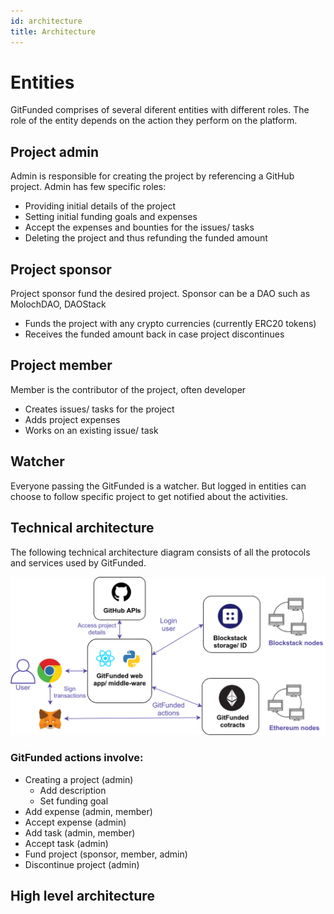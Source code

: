 ```yaml
---
id: architecture
title: Architecture
---
```



# Entities

GitFunded comprises of several diferent entities with different roles. The role
 of the entity depends on the action they perform on the platform.

## Project admin

Admin is responsible for creating the project by referencing a GitHub project. Admin has few specific roles:

* Providing initial details of the project
* Setting initial funding goals and expenses
* Accept the expenses and bounties for the issues/ tasks
* Deleting the project and thus refunding the funded amount
 

## Project sponsor

Project sponsor fund the desired project. Sponsor can be a DAO such as MolochDAO, DAOStack

* Funds the project with any crypto currencies (currently ERC20 tokens)
* Receives the funded amount back in case project discontinues

## Project member

Member is the contributor of the project, often developer

* Creates issues/ tasks for the project
* Adds project expenses
* Works on an existing issue/ task

## Watcher

Everyone passing the GitFunded is a watcher. But logged in entities can choose to follow specific
 project to get notified about the activities.
 
 
## Technical architecture
The following technical architecture diagram consists of all the protocols and services used by GitFunded. 

![gitfunded-architecture.png](../img/gitfunded-architecture.png)

### GitFunded actions involve:
* Creating a project (admin)
    * Add description
    * Set funding goal
* Add expense (admin, member)
* Accept expense (admin)
* Add task (admin, member)
* Accept task (admin)
* Fund project (sponsor, member, admin)
* Discontinue project (admin)


## High level architecture








